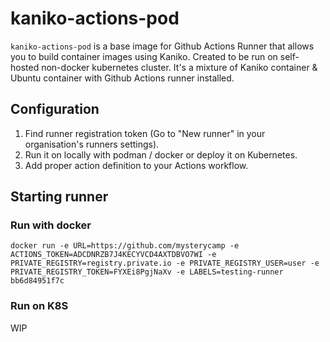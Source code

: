 # kaniko-actions-pod

`kaniko-actions-pod` is a base image for Github Actions Runner that allows you to build container images using Kaniko. Created to be run on self-hosted non-docker kubernetes cluster. It's a mixture of Kaniko container & Ubuntu container with Github Actions runner installed.

## Configuration
1. Find runner registration token (Go to "New runner" in your organisation's runners settings).
2. Run it on locally with podman / docker or deploy it on Kubernetes.
3. Add proper action definition to your Actions workflow.

## Starting runner

### Run with docker

```
docker run -e URL=https://github.com/mysterycamp -e ACTIONS_TOKEN=ADCDNRZB7J4KECYVCD4AXTDBVO7WI -e PRIVATE_REGISTRY=registry.private.io -e PRIVATE_REGISTRY_USER=user -e PRIVATE_REGISTRY_TOKEN=FYXEi8PgjNaXv -e LABELS=testing-runner bb6d84951f7c
```

### Run on K8S
WIP
